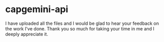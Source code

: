 # capgemini-api
I have uploaded all the files and I would be glad to hear your feedback on the work I've done. Thank you so much for taking your time in me and I deeply appreciate it.
